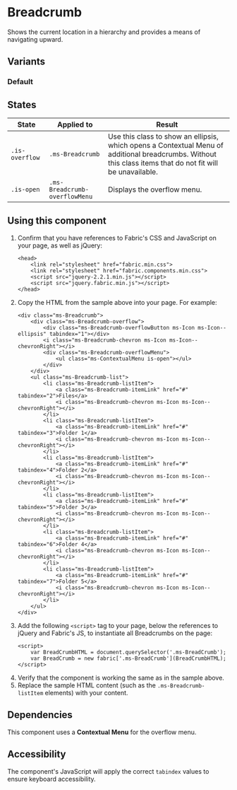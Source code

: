 # Breadcrumb
Shows the current location in a hierarchy and provides a means of navigating upward.

## Variants

### Default
<!---
{{> BreadcrumbExample props=BreadcrumbExampleModel }}
--->

## States

State | Applied to | Result
 --- | --- | ---
`.is-overflow` | `.ms-Breadcrumb` | Use this class to show an ellipsis, which opens a Contextual Menu of additional breadcrumbs. Without this class items that do not fit will be unavailable.
`.is-open` | `.ms-Breadcrumb-overflowMenu` | Displays the overflow menu.

## Using this component
1. Confirm that you have references to Fabric's CSS and JavaScript on your page, as well as jQuery:
    ```
    <head>
        <link rel="stylesheet" href="fabric.min.css">
        <link rel="stylesheet" href="fabric.components.min.css">
        <script src="jquery-2.2.1.min.js"></script>
        <script src="jquery.fabric.min.js"></script>
    </head>
    ```
2. Copy the HTML from the sample above into your page. For example:
    ```
    <div class="ms-Breadcrumb">
        <div class="ms-Breadcrumb-overflow">
            <div class="ms-Breadcrumb-overflowButton ms-Icon ms-Icon--ellipsis" tabindex="1"></div>
            <i class="ms-Breadcrumb-chevron ms-Icon ms-Icon--chevronRight"></i>
            <div class="ms-Breadcrumb-overflowMenu">
                <ul class="ms-ContextualMenu is-open"></ul>
            </div>
        </div>
        <ul class="ms-Breadcrumb-list">
            <li class="ms-Breadcrumb-listItem">
                <a class="ms-Breadcrumb-itemLink" href="#" tabindex="2">Files</a>
                <i class="ms-Breadcrumb-chevron ms-Icon ms-Icon--chevronRight"></i>
            </li>
            <li class="ms-Breadcrumb-listItem">
                <a class="ms-Breadcrumb-itemLink" href="#" tabindex="3">Folder 1</a>
                <i class="ms-Breadcrumb-chevron ms-Icon ms-Icon--chevronRight"></i>
            </li>
            <li class="ms-Breadcrumb-listItem">
                <a class="ms-Breadcrumb-itemLink" href="#" tabindex="4">Folder 2</a>
                <i class="ms-Breadcrumb-chevron ms-Icon ms-Icon--chevronRight"></i>
            </li>
            <li class="ms-Breadcrumb-listItem">
                <a class="ms-Breadcrumb-itemLink" href="#" tabindex="5">Folder 3</a>
                <i class="ms-Breadcrumb-chevron ms-Icon ms-Icon--chevronRight"></i>
            </li>
            <li class="ms-Breadcrumb-listItem">
                <a class="ms-Breadcrumb-itemLink" href="#" tabindex="6">Folder 4</a>
                <i class="ms-Breadcrumb-chevron ms-Icon ms-Icon--chevronRight"></i>
            </li>
            <li class="ms-Breadcrumb-listItem">
                <a class="ms-Breadcrumb-itemLink" href="#" tabindex="7">Folder 5</a>
                <i class="ms-Breadcrumb-chevron ms-Icon ms-Icon--chevronRight"></i>
            </li>
        </ul>
    </div>
    ```
3. Add the following `<script>` tag to your page, below the references to jQuery and Fabric's JS, to instantiate all Breadcrumbs on the page:
    ```
    <script>
        var BreadCrumbHTML = document.querySelector('.ms-BreadCrumb');
        var BreadCrumb = new fabric['.ms-BreadCrumb'](BreadCrumbHTML);
    </script>
    ```
4. Verify that the component is working the same as in the sample above.
5. Replace the sample HTML content (such as the `.ms-Breadcrumb-listItem` elements) with your content.

## Dependencies
This component uses a **Contextual Menu** for the overflow menu.

## Accessibility
The component's JavaScript will apply the correct `tabindex` values to ensure keyboard accessibility.
 